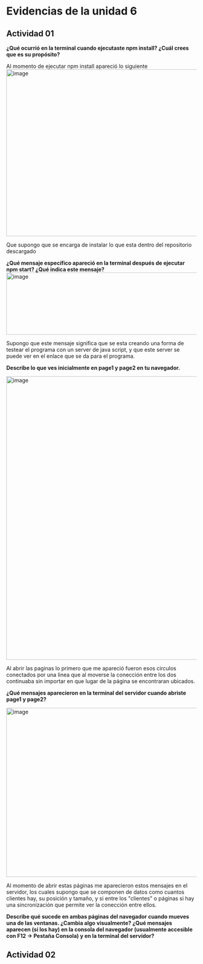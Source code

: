 
# Evidencias de la unidad 6

## Actividad 01

**¿Qué ocurrió en la terminal cuando ejecutaste npm install? ¿Cuál crees que es su propósito?**

Al momento de ejecutar npm install apareció lo siguiente 
<img width="738" height="441" alt="image" src="https://github.com/user-attachments/assets/ae6f4daa-3a08-4f61-84c8-813dc36e87cf" />

Que supongo que se encarga de instalar lo que esta dentro del repositorio descargado 

**¿Qué mensaje específico apareció en la terminal después de ejecutar npm start? ¿Qué indica este mensaje?**
<img width="734" height="164" alt="image" src="https://github.com/user-attachments/assets/1022a849-c2cc-442c-86c6-3d3c40949ca7" />

Supongo que este mensaje significa que se esta creando una forma de testear el programa con un server de java script, y que este server se puede ver en el enlace que se da para el programa.

**Describe lo que ves inicialmente en page1 y page2 en tu navegador.**

<img width="1447" height="749" alt="image" src="https://github.com/user-attachments/assets/78071be5-e430-42ad-a472-08e15ceb6d8b" />

Al abrir las paginas lo primero que me apareció fueron esos circulos conectados por una linea que al moverse la conección entre los dos continuaba sin importar en que lugar de la página se encontraran ubicados.

**¿Qué mensajes aparecieron en la terminal del servidor cuando abriste page1 y page2?**

<img width="743" height="447" alt="image" src="https://github.com/user-attachments/assets/2c400d63-3677-4f40-bb09-1332b1294742" />

Al momento de abrir estas páginas me aparecieron estos mensajes en el servidor, los cuales supongo que se componen de datos como cuantos clientes hay, su posición y tamaño, y si entre los "clientes" o páginas si hay una sincronización que permite ver la conección entre ellos.

**Describe qué sucede en ambas páginas del navegador cuando mueves una de las ventanas. ¿Cambia algo visualmente? ¿Qué mensajes aparecen (si los hay) en la consola del navegador (usualmente accesible con F12 -> Pestaña Consola) y en la terminal del servidor?**



## Actividad 02
